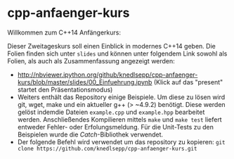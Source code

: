 # cpp-anfaenger-kurs
Willkommen zum C++14 Anfängerkurs:

Dieser Zweitageskurs soll einen Einblick in modernes C++14 geben.
Die Folien finden sich unter `slides` und können unter folgendem Link sowohl als Folien, als auch als Zusammenfassung angezeigt werden:
- http://nbviewer.ipython.org/github/knedlsepp/cpp-anfaenger-kurs/blob/master/slides/00_Einfuehrung.ipynb
(Klick auf das "present" startet den Präsentationsmodus)
- Weiters enthält das Repository einige Beispiele. Um diese zu lösen wird git, wget, make und ein aktueller g++ (> ~4.9.2) benötigt. Diese werden gelöst indemdie Dateien `example.cpp` und `example.hpp` bearbeitet werden. Anschließendes  Kompilieren mittels `make` und `make test` liefert entweder Fehler- oder Erfolungsmeldung. Für die Unit-Tests zu den Beispielen wurde die *Catch*-Bibliothek verwendet.
- Der folgende Befehl wird verwendet um das repository zu kopieren:   ```git clone https://github.com/knedlsepp/cpp-anfaenger-kurs.git```
